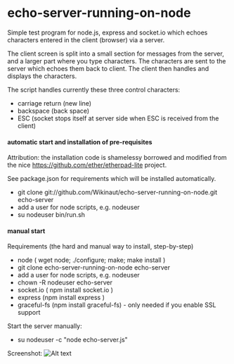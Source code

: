 echo-server-running-on-node
===========================

Simple test program for node.js, express and socket.io which echoes characters entered in the client (browser) via a server.

The client screen is split into a small section for messages from the server, and a larger part where you type characters. The characters are sent to the server which echoes them back to client. The client then handles and displays the characters.

The script handles currently these three control characters:
* carriage return (new line)
* backspace (back space)
* ESC (socket stops itself at server side when ESC is received from the client)

#### automatic start and installation of pre-requisites
Attribution: the installation code is shamelessy borrowed and modified from the nice https://github.com/ether/etherpad-lite project.

See package.json for requirements which will be installed automatically.

* git clone git://github.com/Wikinaut/echo-server-running-on-node.git echo-server
* add a user for node scripts, e.g. nodeuser
* su nodeuser bin/run.sh

#### manual start

Requirements (the hard and manual way to install, step-by-step)

* node ( wget node; ./configure; make; make install )
* git clone echo-server-running-on-node echo-server
* add a user for node scripts, e.g. nodeuser
* chown -R nodeuser echo-server
* socket.io ( npm install socket.io )
* express (npm install express )
* graceful-fs (npm install graceful-fs) - only needed if you enable SSL support

Start the server manually:
* su nodeuser -c "node echo-server.js"

Screenshot:
![Alt text](https://raw.github.com/Wikinaut/echo-server-running-on-node/master/20120822_echo-server-runninng-on-node_screenshot.png "Screenshot of echo-server-running-on-node")
